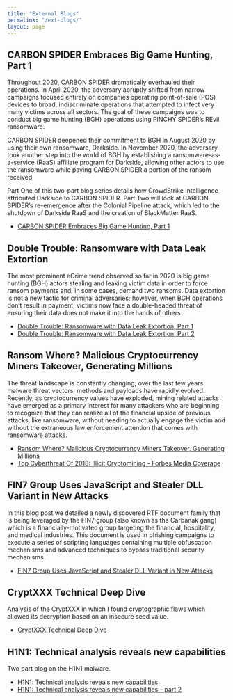 ```yaml
---
title: "External Blogs"
permalink: "/ext-blogs/"
layout: page
---
```


## CARBON SPIDER Embraces Big Game Hunting, Part 1

Throughout 2020, CARBON SPIDER dramatically overhauled their operations. In April 2020, the adversary abruptly shifted from narrow campaigns focused entirely on companies operating point-of-sale (POS) devices to broad, indiscriminate operations that attempted to infect very many victims across all sectors. The goal of these campaigns was to conduct big game hunting (BGH) operations using PINCHY SPIDER’s REvil ransomware. 

CARBON SPIDER deepened their commitment to BGH in August 2020 by using their own ransomware, Darkside. In November 2020, the adversary took another step into the world of BGH by establishing a ransomware-as-a-service (RaaS) affiliate program for Darkside, allowing other actors to use the ransomware while paying CARBON SPIDER a portion of the ransom received. 

Part One of this two-part blog series details how CrowdStrike Intelligence attributed Darkside to CARBON SPIDER. Part Two will look at CARBON SPIDER’s re-emergence after the Colonial Pipeline attack, which led to the shutdown of Darkside RaaS and the creation of BlackMatter RaaS.

* [CARBON SPIDER Embraces Big Game Hunting, Part 1](https://www.crowdstrike.com/blog/carbon-spider-embraces-big-game-hunting-part-1/)

## Double Trouble: Ransomware with Data Leak Extortion

The most prominent eCrime trend observed so far in 2020 is big game hunting (BGH) actors stealing and leaking victim data in order to force ransom payments and, in some cases, demand two ransoms. Data extortion is not a new tactic for criminal adversaries; however, when BGH operations don’t result in payment, victims now face a double-headed threat of ensuring their data does not make it into the hands of others.

* [Double Trouble: Ransomware with Data Leak Extortion, Part 1](https://www.crowdstrike.com/blog/double-trouble-ransomware-data-leak-extortion-part-1/)
* [Double Trouble: Ransomware with Data Leak Extortion, Part 2](https://www.crowdstrike.com/blog/double-trouble-ransomware-data-leak-extortion-part-2/)

## Ransom Where? Malicious Cryptocurrency Miners Takeover, Generating Millions

The threat landscape is constantly changing; over the last few years malware threat vectors, methods and payloads have rapidly evolved. Recently, as cryptocurrency values have exploded, mining related attacks have emerged as a primary interest for many attackers who are beginning to recognize that they can realize all of the financial upside of previous attacks, like ransomware, without needing to actually engage the victim and without the extraneous law enforcement attention that comes with ransomware attacks.

* [Ransom Where? Malicious Cryptocurrency Miners Takeover, Generating Millions](https://blog.talosintelligence.com/2018/01/malicious-xmr-mining.html)
* [Top Cyberthreat Of 2018: Illicit Cryptomining - Forbes Media Coverage](https://www.forbes.com/sites/jasonbloomberg/2018/03/04/top-cyberthreat-of-2018-illicit-cryptomining/)

## FIN7 Group Uses JavaScript and Stealer DLL Variant in New Attacks

In this blog post we detailed a newly discovered RTF document family that is being leveraged by the FIN7 group (also known as the Carbanak gang) which is a financially-motivated group targeting the financial, hospitality, and medical industries. This document is used in phishing campaigns to execute a series of scripting languages containing multiple obfuscation mechanisms and advanced techniques to bypass traditional security mechanisms.

* [FIN7 Group Uses JavaScript and Stealer DLL Variant in New Attacks](https://blog.talosintelligence.com/2017/09/fin7-stealer.html)

## CryptXXX Technical Deep Dive

Analysis of the CryptXXX in which I found cryptographic flaws which allowed its decryption based on an insecure seed value.

* [CryptXXX Technical Deep Dive](https://blogs.cisco.com/security/cryptxxx-technical-deep-dive)

## H1N1: Technical analysis reveals new capabilities

Two part blog on the H1N1 malware.

* [H1N1: Technical analysis reveals new capabilities](https://blogs.cisco.com/security/h1n1-technical-analysis-reveals-new-capabilities)
* [H1N1: Technical analysis reveals new capabilities – part 2](https://blogs.cisco.com/security/h1n1-technical-analysis-reveals-new-capabilities-part-2)
